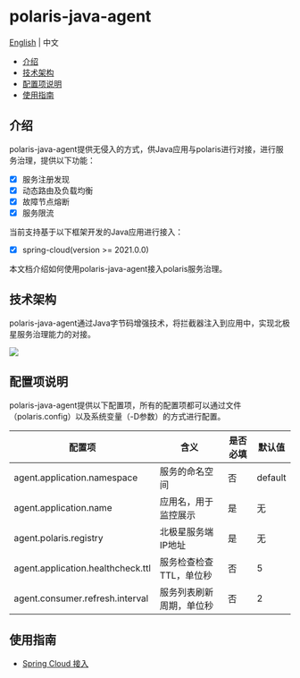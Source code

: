 # polaris-java-agent

[English](./README.md) | 中文

- [介绍](#介绍)
- [技术架构](#技术架构)
- [配置项说明](#配置项说明)
- [使用指南](#使用指南)

## 介绍

polaris-java-agent提供无侵入的方式，供Java应用与polaris进行对接，进行服务治理，提供以下功能：

- [x] 服务注册发现
- [x] 动态路由及负载均衡
- [x] 故障节点熔断
- [x] 服务限流

当前支持基于以下框架开发的Java应用进行接入：

- [x] spring-cloud(version >= 2021.0.0)

本文档介绍如何使用polaris-java-agent接入polaris服务治理。

## 技术架构

polaris-java-agent通过Java字节码增强技术，将拦截器注入到应用中，实现北极星服务治理能力的对接。

![](pic/arch.png)

## 配置项说明

polaris-java-agent提供以下配置项，所有的配置项都可以通过文件（polaris.config）以及系统变量（-D参数）的方式进行配置。

| 配置项                            | 含义                     | 是否必填 | 默认值  |
| --------------------------------- | ------------------------ | -------- | ------- |
| agent.application.namespace       | 服务的命名空间           | 否       | default |
| agent.application.name            | 应用名，用于监控展示     | 是       | 无      |
| agent.polaris.registry            | 北极星服务端IP地址       | 是       | 无      |
| agent.application.healthcheck.ttl | 服务检查检查TTL，单位秒  | 否       | 5       |
| agent.consumer.refresh.interval   | 服务列表刷新周期，单位秒 | 否       | 2       |


## 使用指南

- [Spring Cloud 接入](https://github.com/Tencent/spring-cloud-tencent/wiki/SCT-Agent-%E6%A6%82%E8%BF%B0)
